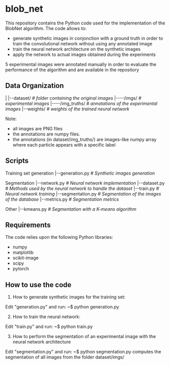 # blob_net

This repository contains the Python code used for the implementation of the BlobNet algorithm. The code allows to:

- generate synthetic images in conjonction with a ground truth in order to train the convolutional network without using any annotated image
- train the neural network architecture on the synthetic images
- apply the network to actual images obtained during the experiments

5 experimental images were annotated manually in order to evaluate the performance of the algorithm and are available in the repository


Data Organization
-----------------
|
|--dataset/        *# folder containing the original images*
|----/imgs/        *# experimental images*
|----/img_truths/  *# annotations of the experimental images*
|--weights/        *# weights of the trained neural network*

Note:

- all images are PNG files
- the annotations are numpy files.
- the annotations (in dataset/img_truths/) are images-like numpy array where 
  each particle appears with a specific label


Scripts
-----------------

Training set generation
|--generation.py    *# Synthetic images generation*

Segmentation
|--network.py       *# Neural network implementation*
|--dataset.py       *# Methods used by the neural network to handle the dataset*
|--train.py         *# Neural network training*
|--segmentation.py  *# Segmentation of the images of the database*
|--metrics.py       *# Segmentation metrics*

Other
|--kmeans.py        *# Segmentation with a K-means algorithm*



Requirements
---------------------------
The code relies upon the following Python libraries:
- numpy
- matplotlib
- scikit-image
- scipy
- pytorch


How to use the code
-------------------

1. How to generate synthetic images for the training set:

Edit "generation.py" and run:
~$ python generation.py

2. How to train the neural network:

Edit "train.py" and run:
~$ python train.py

3. How to perform the segmentation of an experimental image with the 
neural network architecture

Edit "segmentation.py" and run:
~$ python segmentation.py
computes the segmentation of all images from the folder dataset/imgs/

